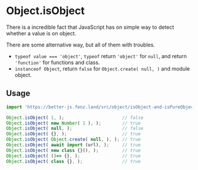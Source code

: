 # Object.isObject

There is a incredible fact that JavaScript has on simple way to detect whether a value is on object. 

There are some alternative way, but all of them with troubles.

* `typeof value === 'object'`, `typeof` return `'object'` for `null`, and return `'function'` for functions and class. 
* `instanceof Object`, return `false` for `Object.create( null, )` and module object. 

## Usage

```javascript
import 'https://better-js.fenz.land/src/object/isObject-and-isPureObject.js';

Object.isObject( 1, );                      // false
Object.isObject( new Number( 1 ), );        // true
Object.isObject( null, );                   // false
Object.isObject( {}, );                     // true
Object.isObject( Object.create( null, ), ); // true
Object.isObject( await import (url), );     // true
Object.isObject( new class {}(), );         // true
Object.isObject( ()=> {}, );                // true
Object.isObject( class {}, );               // true
```
